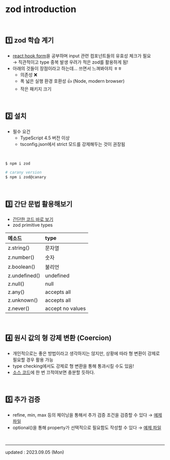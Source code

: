# zod introduction

<br />

## 1️⃣ zod 학습 계기

- <a href="https://www.react-hook-form.com/">react hook form</a>을 공부하며 input 관련 컴포넌트들의 유효성 체크가 필요 <br/>
  → 직관적이고 type 중복 발생 우려가 적은 zod를 활용하게 됨!
- 아래의 것들이 장점이라고 하는데... 쓰면서 느껴봐야지 ㅎㅎ
  - 의존성 ❌
  - 폭 넓은 실행 환경 호환성 👍 (Node, modern browser)
  - 작은 패키지 크기

<br />

## 2️⃣ 설치

- 필수 요건
  - TypeScript 4.5 버전 이상
  - tsconfig.json에서 strict 모드를 강제해두는 것이 권장됨

<br />

```bash
$ npm i zod

# carany version
$ npm i zod@canary
```

<br />

## 3️⃣ 간단 문법 활용해보기

- <a href="./source/basic.ts">간단한 코드 바로 보기</a>
- zod primitive types

| 메소드        | type             |
| :------------ | :--------------- |
| z.string()    | 문자열           |
| z.number()    | 숫자             |
| z.boolean()   | 불리언           |
| z.undefined() | undefined        |
| z.null()      | null             |
| z.any()       | accepts all      |
| z.unknown()   | accepts all      |
| z.never()     | accept no values |

<br />

## 4️⃣ 원시 값의 형 강제 변환 (Coercion)

- 개인적으로는 좋은 방법이라고 생각하지는 않지만, 상황에 따라 형 변환이 강제로 필요할 경우 활용 가능
- type checking에서도 강제로 형 변환을 통해 통과시킬 수도 있음!
- <a href="./source/coericon.ts">소스 코드</a>에 한 번 끄적여보면 충분할 듯하다.

<br />

## 5️⃣ 추가 검증

- refine, min, max 등의 체이닝을 통해서 추가 검증 조건을 검증할 수 있다 → <a href="./source/additionalTest.ts">예제 파일</a>
- optional()을 통해 property가 선택적으로 필요함도 작성할 수 있다 → <a href="./source/optionalTest.ts">예제 파일</a>

<br />

<hr />

updated : 2023.09.05 (Mon)
